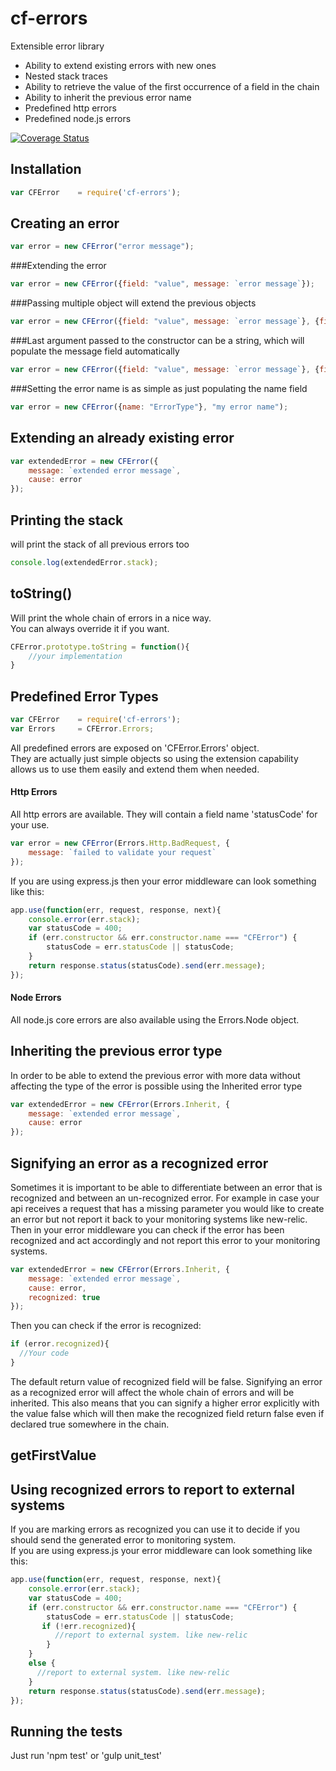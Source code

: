 cf-errors
===========

Extensible error library

* Ability to extend existing errors with new ones
* Nested stack traces
* Ability to retrieve the value of the first occurrence of a field in the chain
* Ability to inherit the previous error name
* Predefined http errors
* Predefined node.js errors

[![Coverage Status](https://coveralls.io/repos/github/codefresh-io/cf-errors/badge.svg?branch=develop)](https://coveralls.io/github/codefresh-io/cf-errors?branch=develop)

## Installation
```javascript
var CFError    = require('cf-errors');
```

## Creating an error
```javascript
var error = new CFError("error message");
```

###Extending the error
```javascript
var error = new CFError({field: "value", message: `error message`});
```

###Passing multiple object will extend the previous objects
```javascript
var error = new CFError({field: "value", message: `error message`}, {field2: "value"}, {field: "override first value"});
```

###Last argument passed to the constructor can be a string, which will populate the message field automatically
```javascript
var error = new CFError({field: "value", message: `error message`}, {field2: "value"}, "my error message");
```

###Setting the error name is as simple as just populating the name field
```javascript
var error = new CFError({name: "ErrorType"}, "my error name");
```

## Extending an already existing error
```javascript
var extendedError = new CFError({
    message: `extended error message`,
    cause: error
});
```

## Printing the stack
will print the stack of all previous errors too
```javascript
console.log(extendedError.stack);
```

## toString()
Will print the whole chain of errors in a nice way. </br>
You can always override it if you want.
```javascript
CFError.prototype.toString = function(){
    //your implementation
}
```

## Predefined Error Types
```javascript
var CFError    = require('cf-errors');
var Errors     = CFError.Errors;
```
All predefined errors are exposed on 'CFError.Errors' object. </br>
They are actually just simple objects so using the extension capability allows us to use them easily and extend them when needed.
#### Http Errors
All http errors are available.
They will contain a field name 'statusCode' for your use.
```javascript
var error = new CFError(Errors.Http.BadRequest, {
    message: `failed to validate your request`
});
```
If you are using express.js then your error middleware can look something like this:
```javascript
app.use(function(err, request, response, next){
    console.error(err.stack);
    var statusCode = 400;
    if (err.constructor && err.constructor.name === "CFError") {
        statusCode = err.statusCode || statusCode;
    }
    return response.status(statusCode).send(err.message);
});
```
#### Node Errors
All node.js core errors are also available using the Errors.Node object.

## Inheriting the previous error type
In order to be able to extend the previous error with more data without affecting the type of the error is possible using the Inherited error type
```javascript
var extendedError = new CFError(Errors.Inherit, {
    message: `extended error message`,
    cause: error
});
```

## Signifying an error as a recognized error
Sometimes it is important to be able to differentiate between an error that is recognized and between an un-recognized error.
For example in case your api receives a request that has a missing parameter you would like to create an error but not report it back to your monitoring systems like new-relic.
Then in your error middleware you can check if the error has been recognized and act accordingly and not report this error to your monitoring systems.
```javascript
var extendedError = new CFError(Errors.Inherit, {
    message: `extended error message`,
    cause: error,
    recognized: true
});
```
Then you can check if the error is recognized:
```javascript
if (error.recognized){
  //Your code
}
```
The default return value of recognized field will be false.
Signifying an error as a recognized error will affect the whole chain of errors and will be inherited.
This also means that you can signify a higher error explicitly with the value false which will then make the recognized field return false even if declared true somewhere in the chain.

## getFirstValue

## Using recognized errors to report to external systems
If you are marking errors as recognized you can use it to decide if you should send the generated error to monitoring system. <br/>
If you are using express.js your error middleware can look something like this:
```javascript
app.use(function(err, request, response, next){
    console.error(err.stack);
    var statusCode = 400;
    if (err.constructor && err.constructor.name === "CFError") { 
        statusCode = err.statusCode || statusCode;
       if (!err.recognized){
          //report to external system. like new-relic
        }
    }
    else {
      //report to external system. like new-relic
    }
    return response.status(statusCode).send(err.message);
});
```

## Running the tests
Just run 'npm test' or 'gulp unit_test'

